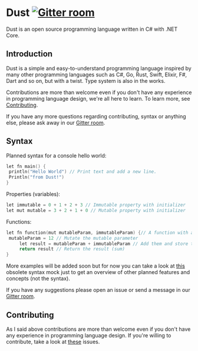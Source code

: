 # Dust [![Gitter room](https://badges.gitter.im/DustLanguage.png)](https://gitter.im/DustLanguage)

Dust is an open source programming language written in C# with .NET Core.

## Introduction

Dust is a simple and easy-to-understand programming language inspired by many other programming languages such as C#, Go, Rust, Swift, Elixir, F#, Dart and so on, but with a twist.
Type system is also in the works.

Contributions are more than welcome even if you don't have any experience
in programming language design, we're all here to learn. To learn more, see [Contributing](#contributing).

If you have any more questions regarding contributing, syntax or anything
else, please ask away in our [Gitter room](https://gitter.im/DustLanguage).

## Syntax

Planned syntax for a console hello world:
```c
let fn main() {
 println("Hello World") // Print text and add a new line.
 Println("from Dust!")
}
```
Properties (variables):
```c
let immutable = 0 + 1 + 2 + 3 // Immutable property with initializer
let mut mutable = 3 + 2 + 1 + 0 // Mutable property with initializer
```
Functions:
```c
let fn function(mut mutableParam, immutableParam) {// A function with a mutable and immutable parameter. Returns their sum
 mutableParam = 12 // Mutate the mutable parameter
     let result = mutableParam + immutableParam // Add them and store the sum into 'result' property
     return result // Return the result (sum)
}
```

More examples will be added soon but for now you can take a look at [this](
https://pastebin.com/hhiV7wc7) obsolete syntax mock just to get an overview of other planned features and concepts (not the syntax). 

If you have any suggestions please open an issue or send a message in our [Gitter room](https://gitter.im/DustLanguage).

## Contributing

As I said above contributions are more than welcome even if you don't have
any experience in programming language design. If you're willing to contribute, take a look at [these](https://github.com/DustLanguage/Dust/issues?q=is%3Aissue+is%3Aopen+label%3A%22help+wanted%22) issues.
